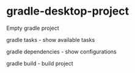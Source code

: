# gradle-desktop-project
Empty gradle project

gradle tasks - show available tasks

gradle dependencies - show configurations

gradle build - build project